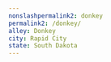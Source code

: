```yaml
---
﻿nonslashpermalink2: donkey
permalink2: /donkey/
alley: Donkey
city: Rapid City
state: South Dakota
---
```

